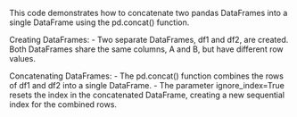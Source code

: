 This code demonstrates how to concatenate two pandas DataFrames into a single DataFrame using the pd.concat() function.

Creating DataFrames:
    - Two separate DataFrames, df1 and df2, are created. Both DataFrames share the same columns, A and B, but have different row values.

Concatenating DataFrames:
    - The pd.concat() function combines the rows of df1 and df2 into a single DataFrame.
    - The parameter ignore_index=True resets the index in the concatenated DataFrame, creating a new sequential index for the combined rows.